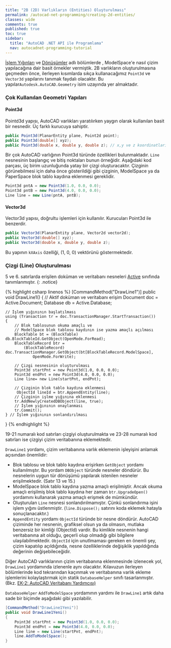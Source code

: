 ```yaml
---
title: "2B (2D) Varlıkların (Entities) Oluşturulması"
permalink: /autocad-net-programming/creating-2d-entities/
classes: wide
comments: true
published: true
toc: true
sidebar:
  title: "AutoCAD .NET API ile Programlama"
  nav: autocadnet-programming-tutorial
---
```


[İşlem Yığınları](/autocad-net-programming/autocad-net-transactions/) ve [Dönüşümler](/autocad-net-programming/transformations/) adlı bölümlerde , ModelSpace'e nasıl çizim yapılacağına dair basit örnekler vermiştik. 2B varlıkların oluşturulmasına geçmeden önce, ilerleyen kısımlarda sıkça kullanacağımız `Point3d` ve `Vector3d` yapılarını tanımak faydalı olacaktır. Bu yapılar`Autodesk.AutoCAD.Geometry` isim uzayında yer almaktadır.

### Çok Kullanılan Geometri Yapıları

#### Point3d

Pointd3d yapısı, AutoCAD varlıkları yaratılırken yaygın olarak kullanılan basit bir nesnedir. Üç farklı kurucuya sahiptir.

```c#
public Point3d(PlanarEntity plane, Point2d point);
public Point3d(double[] xyz);
public Point3d(double x, double y, double z); // x,y ve z koordinatları ile 3B bir nokta oluşturur
```

Bir çok AutoCAD varlığının Point3d türünde özellikleri bulunmaktadır. `Line` nesnesinin başlangıç ve bitiş noktaları bunun örneğidir. Aşağıdaki kod parçası, üç birim uzunluğunda yatay bir çizgi oluşturacaktır. Çizginin görünebilmesi için daha önce gösterildiği gibi çizginin, ModelSpace ya da PaperSpace blok tablo kaydına eklenmesi gereklidir.

```c#
Point3d pntA = new Point3d(1.0, 0.0, 0.0);
Point3d pntB = new Point3d(4.0, 0.0, 0.0);
Line line = new Line(pntA, pntB);
```

#### Vector3d

Vector3d yapısı, doğrultu işlemleri için kullanılır. Kurucuları Point3d ile benzerdir.

```c#
public Vector3d(PlanarEntity plane, Vector2d vector2d);
public Vector3d(double[] xyz);
public Vector3d(double x, double y, double z);
```

Bu yapının `kXAxis` özelliği, (1, 0, 0)  vektörünü göstermektedir.

### Çizgi (Line) Oluşturulması

5 ve 6. satırlarda erişilen doküman ve veritabanı nesneleri [Active](/autocad-net-programming/runtime-active-helper/) sınıfında tanımlanmıştır.
{: .notice}

{% highlight csharp linenos %}
[CommandMethod("DrawLine1")]
public void DrawLine1()
{
	// Aktif doküman ve veritabanı erişim
	Document doc = Active.Document;
	Database db = Active.Database;

	// İşlem yığınının başlatılması
	using (Transaction tr = doc.TransactionManager.StartTransaction())
	{
		// Blok tablosunun okuma amaçlı ve
		// ModelSpace blok tablosu kaydının ise yazma amaçlı açılması 
		BlockTable bt = (BlockTable) db.BlockTableId.GetObject(OpenMode.ForRead);
		BlockTableRecord btr =
			(BlockTableRecord) doc.TransactionManager.GetObject(bt[BlockTableRecord.ModelSpace],
				OpenMode.ForWrite);
	
		// Çizgi nesnesinin oluşturulması
		Point3d startPnt = new Point3d(1.0, 0.0, 0.0);
		Point3d endPnt = new Point3d(4.0, 0.0, 0.0);
		Line line= new Line(startPnt, endPnt);
	
		// Çizginin blok tablo kaydına eklenmesi
		 ObjectId lineId = btr.AppendEntity(line);
		// Çizginin işlme yığınına eklenmesi
		tr.AddNewlyCreatedDBObject(line, true);
		// İşlem yığınının onaylanması
		tr.Commit();
	} // İşlem yığınının sonlandırılması
}
{% endhighlight %}

19-21 numaralı kod satırları çizgiyi oluşturulmakta ve 23-28 numaralı kod satırları ise çizgiyi çizim veritabanına eklemektedir.

`DrawLine1` yordamı, çizim veritabanına varlık eklemenin işleyişini anlamak açısından önemlidir:

- Blok tablosu ve blok tablo kaydına erişirken `GetObject` yordamı kullanılmıştır. Bu yordam `DBObject` türünde nesneler döndürür. Bu nesnelerin uygun tür dönüşümü yapılarak istenilen nesneler erişilmektedir. (Satır 13 ve 15.)
- ModelSpace blok tablo kaydına yazma amaçlı erişilmiştir. Ancak okuma amaçlı erişilmiş blok tablo kaydına her zaman `btr.UpgradeOpen()` yordamını kullanarak yazma amaçlı erişmek de mümkündür.
- Oluşturulan `Line` nesnesi sonlandırılmamıştır. Çünkü sonlandırma işini işlem yığını üstlenmiştir. (`line.Dispose();` satırını koda eklemek hatayla sonuçlanacaktır.)
- `AppendEntity` yordamı `ObjectId` türünde bir nesne döndürür. AutoCAD çiziminde her nesnenin, grafiksel olsun ya da olmasın, mutlaka benzersiz bir kimliği (ObjectId) vardir. Bu kimlikle nesnenin hangi veritabanına ait olduğu, geçerli olup olmadığı gibi bilgilere ulaşılabilmektedir. `ObjectId` için unutlmaması gereken en önemli şey, çizim kapatılıp açıldığında, nesne özelliklerinde değişiklik yapıldığında değerinin değişebileceğidir.

Diğer AutoCAD varlıklarının çizim veritabanına eklenmesinde izlenecek yol, `DrawLine1` yordamında izlenenle aynı olacaktır. Kılavuzun ilerleyen bölümlerinde kod tekrarından kaçınmak ve veritabanına varlık ekleme işlemlerini kolaylaştırmak için statik `DatabaseHelper` sınıfı tasarlanmıştır. (Bkz. [EK-2: AutoCAD Veritabanı Yardımcısı)](/autocad-net-programming/databese-helper/)

`DatabaseHelper` `AddToModelSpace` yordamının yardımı ile `DrawLine1` artık daha sade bir biçimde aşağıdaki gibi yazılabilir.

```c#
[CommandMethod("DrawLine1Yeni")]
public void DrawLine1Yeni()
{
	Point3d startPnt = new Point3d(1.0, 0.0, 0.0);
	Point3d endPnt = new Point3d(4.0, 0.0, 0.0);
	Line line = new Line(startPnt, endPnt);
	line.AddToModelSpace();
}
```

